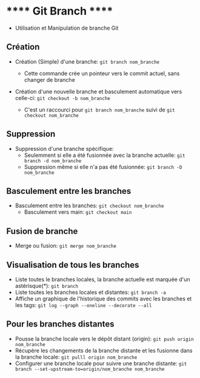 # **** Git Branch ****

- Utilisation et Manipulation de branche Git

## Création

- Création (Simple) d'une branche: `git branch nom_branche`
  - Cette commande crée un pointeur vers le commit actuel, sans changer de branche

- Création d'une nouvelle branche et basculement automatique vers celle-ci: `git checkout -b nom_branche`
  - C'est un raccourci pour `git branch nom_branche` suivi de `git checkout nom_branche`

## Suppression

- Suppression d'une branche spécifique:
  - Seulemment si elle a été fusionnée avec la branche actuelle: `git branch -d nom_branche`
  - Suppression même si elle n'a pas été fusionnée: `git branch -D nom_branche`

## Basculement entre les branches

- Basculement entre les branches: `git checkout nom_branche`
  - Basculement vers main: `git checkout main`

## Fusion de branche

- Merge ou fusion: `git merge nom_branche`

## Visualisation de tous les branches

- Liste toutes le branches locales, la branche actuelle est marquée d'un astérisque(*): `git branch`
- Liste toutes les branches locales et distantes: `git branch -a`
- Affiche un graphique de l'historique des commits avec les branches et les tags: `git log --graph --oneline --decorate --all`

## Pour les branches distantes

- Pousse la branche locale vers le dépôt distant (origin): `git push origin nom_branche`
- Récupère les changements de la branche distante et les fusionne dans la branche locale: `git pulll origin nom_branche`
- Configurer une branche locale pour suivre une branche distante: `git branch --set-upstream-to=origin/nom_branche nom_branche`
